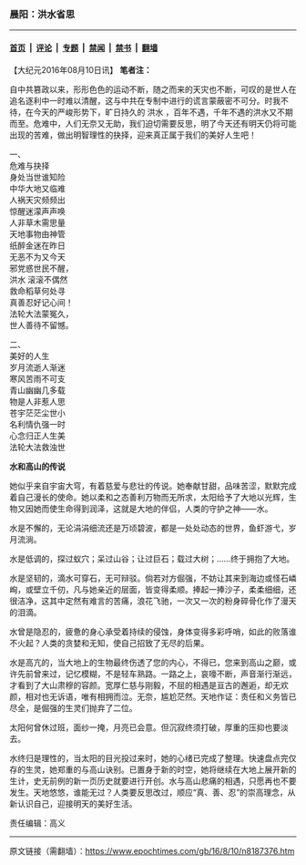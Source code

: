 ### 晨阳：洪水省思

---

#### [首页](../../../..?n8187376) &nbsp;|&nbsp; [评论](../../../../../epoch-comment?n8187376) &nbsp;|&nbsp; [专题](../../../../../epoch-special?n8187376) &nbsp;|&nbsp; [禁闻](../../../../../epoch-news?n8187376) &nbsp;|&nbsp; [禁书](../../../../../books?n8187376) &nbsp;|&nbsp; [翻墙](https://github.com/gfw-breaker/nogfw/blob/master/README.md?n8187376)


<div class="post_content" id="artbody" itemprop="articleBody">
 <!-- article content begin -->
 <p>
  【大纪元2016年08月10日讯】
  <strong>
   笔者注：
  </strong>
 </p>
 <p>
  自中共篡政以来，形形色色的运动不断，随之而来的天灾也不断，可叹的是世人在追名逐利中一时难以清醒，这与中共在专制中进行的谎言蒙蔽密不可分。时我不待，在今天的严峻形势下，旷日持久的
  <ok href="https://www.epochtimes.com/gb/tag/%E6%B4%AA%E6%B0%B4.html">
   洪水
  </ok>
  ，百年不遇，千年不遇的洪水又不期而至。危难中，人们无奈又无助，我们迫切需要反思，明了今天还有明天仍将可能出现的苦难，做出明智理性的抉择，迎来真正属于我们的美好人生吧！
 </p>
 <p>
  一、
  <br/>
  危难与抉择
  <br/>
  身处当世谁知险
  <br/>
  中华大地又临难
  <br/>
  人祸天灾频频出
  <br/>
  惊醒迷濛声声唤
  <br/>
  人非草木需思量
  <br/>
  天地事物由神管
  <br/>
  纸醉金迷在昨日
  <br/>
  无恶不为又今天
  <br/>
  邪党惑世民不醒，
  <br/>
  <ok href="https://www.epochtimes.com/gb/tag/%E6%B4%AA%E6%B0%B4.html">
   洪水
  </ok>
  滚滚不偶然
  <br/>
  救命稻草何处寻
  <br/>
  真善忍好记心间！
  <br/>
  法轮大法蒙冤久，
  <br/>
  世人善待不留憾。
 </p>
 <p>
  二、
  <br/>
  美好的人生
  <br/>
  岁月流逝人渐迷
  <br/>
  寒风苦雨不可支
  <br/>
  青山幽幽几多载
  <br/>
  物是人非惹人思
  <br/>
  苍宇茫茫尘世小
  <br/>
  名利情仇强一时
  <br/>
  心念归正人生美
  <br/>
  法轮大法救浊世
 </p>
 <p>
  <strong>
   水和高山的传说
  </strong>
 </p>
 <p>
  她似乎来自宇宙大穹，有着慈爱与悲壮的传说。她奉献甘甜，品味苦涩，默默完成着自己漫长的使命。她以柔和之态善利万物而无所求，太阳给予了大地以光辉，生物又因她而使生命得到润泽，这就是大地的伴侣，人类的守护之神——水。
 </p>
 <p>
  水是不懈的，无论涓涓细流还是万顷碧波，都是一处处动态的世界，鱼虾游弋，岁月流淌。
 </p>
 <p>
  水是低调的，探过蚁穴；呆过山谷；让过巨石；载过大树；……终于拥抱了大地。
 </p>
 <p>
  水是坚韧的，滴水可穿石，无可辩驳。倘若对方倔强，不妨让其来到海边或怪石嶙峋，或壁立千仞，凡与她亲近的层面，皆变得柔顺。捧起一捧沙子，柔柔细细，还很洁净，这其中定然有难言的苦痛，浪花飞驰，一次又一次的粉身碎骨化作了漫天的泪滴。
 </p>
 <p>
  水曾是隐忍的，疲惫的身心承受着持续的侵蚀，身体变得多彩呼哨，如此的败落谁不火起？人类的贪婪和无知，使自己招致了无尽的后果。
 </p>
 <p>
  水是高亢的，当大地上的生物最终伤透了您的内心，不得已，您来到高山之巅，或许先前曾来过，记忆模糊，不是轻车熟路。一路之上，哀嚎不断，声音渐行渐远，才看到了大山肃穆的容颜。宽厚仁慈与刚毅，不屈的相遇是亘古的邂逅，却无欢颜，相对也无诉语，唯有相拥而泣。无奈，尴尬茫然。天地作证：责任和义务皆已尽全，是倔强的生灵们抛弃了二位。
 </p>
 <p>
  太阳何曾休过班，面纱一掩，月亮已会意。但沉寂终须打破，厚重的压抑也要淡去。
 </p>
 <p>
  水终归是理性的，当太阳的目光投过来时，她的心绪已完成了整理。快速盘点完仅存的生灵，她郑重的与高山诀别。已置身于新的时空，她将继续在大地上展开新的生计，史无前例的新一页历史就要进行开创。水与高山悲痛的相遇，只愿再也不要发生。天地悠悠，谁能无过？人类要反思改过，顺应“真、善、忍”的崇高理念，从新认识自己，迎接明天的美好生活。
 </p>
 <p>
  责任编辑：高义
 </p>
 <!-- article content end -->
 <div id="below_article_ad">
 </div>
</div>


---

原文链接（需翻墙）：https://www.epochtimes.com/gb/16/8/10/n8187376.htm